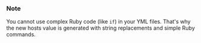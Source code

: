 ### Note

You cannot use complex Ruby code (like `if`) in your YML files. That's why the new hosts value is generated with string replacements and simple Ruby commands.




